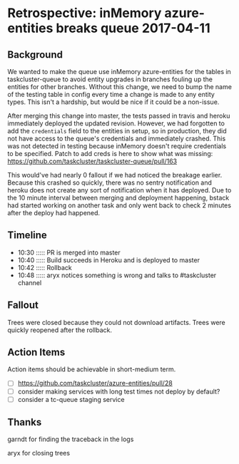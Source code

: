 # Retrospective: inMemory azure-entities breaks queue 2017-04-11

## Background

We wanted to make the queue use inMemory azure-entities for the tables in taskcluster-queue to avoid entity upgrades in branches fouling up the entities for other branches. Without this change, we need to bump the name of the testing table in config every time a change is made to any entity types. This isn't a hardship, but would be nice if it could be a non-issue.

After merging this change into master, the tests passed in travis and heroku immediately deployed the updated revision. However, we had forgotten to add the `credentials` field to the entities in setup, so in production, they did not have access to the queue's credentials and immediately crashed. This was not detected in testing because inMemory doesn't require credentials to be specified. Patch to add creds is here to show what was missing: https://github.com/taskcluster/taskcluster-queue/pull/163

This would've had nearly 0 fallout if we had noticed the breakage earlier. Because this crashed so quickly, there was no sentry notification and heroku does not create any sort of notification when it has deployed. Due to the 10 minute interval between merging and deployment happening, bstack had started working on another task and only went back to check 2 minutes after the deploy had happened.

## Timeline

- 10:30 ::::: PR is merged into master
- 10:40 ::::: Build succeeds in Heroku and is deployed to master
- 10:42 ::::: Rollback
- 10:48 ::::: aryx notices something is wrong and talks to #taskcluster channel

## Fallout

Trees were closed because they could not download artifacts. Trees were quickly reopened after the rollback.

## Action Items

Action items should be achievable in short-medium term.

- [ ] https://github.com/taskcluster/azure-entities/pull/28
- [ ] consider making services with long test times not deploy by default?
- [ ] consider a tc-queue staging service

## Thanks

garndt for finding the traceback in the logs

aryx for closing trees
